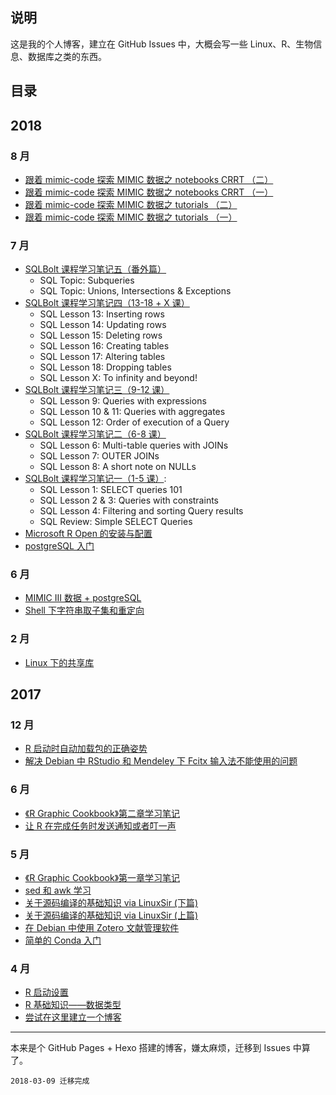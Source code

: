## 说明

这是我的个人博客，建立在 GitHub Issues 中，大概会写一些 Linux、R、生物信息、数据库之类的东西。


## 目录

## 2018

### 8 月
- [跟着 mimic-code 探索 MIMIC 数据之 notebooks CRRT （二）](https://github.com/JackieMium/Blog/issues/27)
- [跟着 mimic-code 探索 MIMIC 数据之 notebooks CRRT （一） ](https://github.com/JackieMium/Blog/issues/26)
- [跟着 mimic-code 探索 MIMIC 数据之 tutorials （二）](https://github.com/JackieMium/Blog/issues/25)
- [跟着 mimic-code 探索 MIMIC 数据之 tutorials （一）](https://github.com/JackieMium/Blog/issues/24)

### 7 月
- [SQLBolt 课程学习笔记五（番外篇）](https://github.com/JackieMium/Blog/issues/23)
  - SQL Topic: Subqueries
  - SQL Topic: Unions, Intersections & Exceptions
- [SQLBolt 课程学习笔记四（13-18 + X 课）](https://github.com/JackieMium/Blog/issues/22)
  - SQL Lesson 13: Inserting rows
  - SQL Lesson 14: Updating rows
  - SQL Lesson 15: Deleting rows
  - SQL Lesson 16: Creating tables
  - SQL Lesson 17: Altering tables
  - SQL Lesson 18: Dropping tables
  - SQL Lesson X: To infinity and beyond!
- [SQLBolt 课程学习笔记三（9-12 课）](https://github.com/JackieMium/Blog/issues/21)
  - SQL Lesson 9: Queries with expressions
  - SQL Lesson 10 & 11: Queries with aggregates
  - SQL Lesson 12: Order of execution of a Query
- [SQLBolt 课程学习笔记二（6-8 课）](https://github.com/JackieMium/Blog/issues/20)
  - SQL Lesson 6: Multi-table queries with JOINs
  - SQL Lesson 7: OUTER JOINs
  - SQL Lesson 8: A short note on NULLs
- [SQLBolt 课程学习笔记一（1-5 课）](https://github.com/JackieMium/Blog/issues/19): 
   - SQL Lesson 1: SELECT queries 101
   - SQL Lesson 2 & 3: Queries with constraints
   - SQL Lesson 4: Filtering and sorting Query results
   - SQL Review: Simple SELECT Queries
- [Microsoft R Open 的安装与配置](https://github.com/JackieMium/Blog/issues/18)
- [postgreSQL 入门](https://github.com/JackieMium/Blog/issues/17)

### 6 月
- [MIMIC III 数据 + postgreSQL](https://github.com/JackieMium/Blog/issues/16)
- [Shell 下字符串取子集和重定向](https://github.com/JackieMium/Blog/issues/15)


### 2 月
- [Linux 下的共享库](https://github.com/JackieMium/Blog/issues/14)


## 2017

### 12 月
- [R 启动时自动加载包的正确姿势](https://github.com/JackieMium/Blog/issues/13)
- [解决 Debian 中 RStudio 和 Mendeley 下 Fcitx 输入法不能使用的问题](https://github.com/JackieMium/Blog/issues/12)

### 6 月
- [《R Graphic Cookbook》第二章学习笔记](https://github.com/JackieMium/Blog/issues/11)
- [让 R 在完成任务时发送通知或者叮一声](https://github.com/JackieMium/Blog/issues/10)

### 5 月
- [《R Graphic Cookbook》第一章学习笔记](https://github.com/JackieMium/Blog/issues/9)
- [sed 和 awk 学习](https://github.com/JackieMium/Blog/issues/8)
- [关于源码编译的基础知识 via LinuxSir (下篇)](https://github.com/JackieMium/Blog/issues/7)
- [关于源码编译的基础知识 via LinuxSir (上篇)](https://github.com/JackieMium/Blog/issues/6)
- [在 Debian 中使用 Zotero 文献管理软件](https://github.com/JackieMium/Blog/issues/5)
- [简单的 Conda 入门](https://github.com/JackieMium/Blog/issues/4)

### 4 月
- [R 启动设置](https://github.com/JackieMium/Blog/issues/3) 
- [R 基础知识——数据类型](https://github.com/JackieMium/Blog/issues/2)
- [尝试在这里建立一个博客](https://github.com/JackieMium/Blog/issues/1)

-----

本来是个 GitHub Pages + Hexo 搭建的博客，嫌太麻烦，迁移到 Issues 中算了。
```
2018-03-09 迁移完成
```
